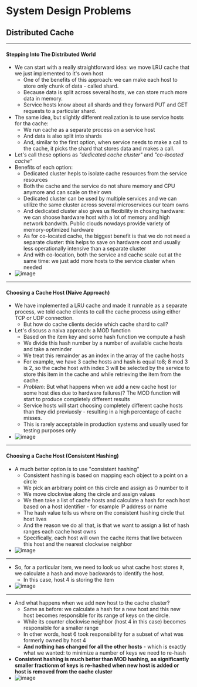 # System Design Problems

## Distributed Cache
---
#### Stepping Into The Distributed World
- We can start with a really straightforward idea: we move LRU cache that we just implemented to it's own host
  - One of the benefits of this approach: we can make each host to store only chunk of data - called shard. 
  - Because data is split across several hosts, we can store much more data in memory.
  - Service hosts know about all shards and they forward PUT and GET requests to a particular shard.
- The same idea, but slightly different realization is to use service hosts for tha cache:
  - We run cache as a separate process on a service host 
  - And data is also split into shards
  - And, similar to the first option, when service needs to make a call to the cache, it picks the shard that stores data and makes a call.
- Let's call these options as *"dedicated cache cluster"* and *"co-located cache"*
- Benefits of each option:
  - Dedicated cluster hepls to isolate cache resources from the service resources
  - Both the cache and the service do not share memory and CPU anymore and can scale on their own
  - Dedicated cluster can be used by multiple services and we can utilize the same cluster across several microservices our team owns
  - And dedicated cluster also gives us flexibility in chosing hardware: we can shoose hardware host with a lot of memory and high network bandwith. Public clouds nowdays provide variety of memory-optimized hardware
  - As for co-located cache, the biggest benefit is that we do not need a separate cluster: this helps to save on hardware cost and usually less operationally intensive than a separate cluster
  - And with co-location, both the service and cache scale out at the same time: we just add more hosts to the service cluster when needed
- ![image](https://user-images.githubusercontent.com/57194114/201296359-1ac5726b-6de3-4275-a061-0a009b97e0b7.png)
---
#### Choosing a Cache Host (Naive Approach)
- We have implemented a LRU cache and made it runnable as a separate process, we told cache clients to call the cache process using either TCP or UDP connection.
  - But how do cache clients decide which cache shard to call?
- Let's discuss a naiva approach: a MOD function
  - Based on the item key and some hash function we compute a hash
  - We divide this hash number by a number of available cache hosts and take a reminder
  - We treat this remainder as an index in the array of the cache hosts
  - For example, we have 3 cache hosts and hash is equal to8; 8 mod 3 is 2, so the cache host with index 3 will be selected by the service to store this item in the cache and while retrieving the item from the cache.
  - *Problem*: But what happens when we add a new cache host (or some host dies due to hardware failures)? The MOD function will start to produce completely different results
  - Service hosts will start choosing completely different cache hosts than they did previuosly - resulting in a high percentage of cache misses.
  - This is rarely acceptable in production systems and usually used for testing purposes only
- ![image](https://user-images.githubusercontent.com/57194114/201452558-39c20ae4-e816-4d4a-895f-fb07f2fe29eb.png)
---
#### Choosing a Cache Host (Consistent Hashing)
- A much better option is to use "consistent hashing"
  - Consistent hashing is based on mapping each object to a point on a circle
  - We pick an arbitrary point on this circle and assign as 0 number to it
  - We move clockwise along the circle and assign values
  - We then take a list of cache hosts and calculate a hash for each host based on a host identifier - for example IP address or name
  - The hash value tells us where on the consistent hashing circle that host lives
  - And the reason we do all that, is that we want to assign a list of hash ranges each cache host owns
  - Specifically, each host will own the cache items that live between this host and the nearest clockwise neighbor
- ![image](https://user-images.githubusercontent.com/57194114/201453015-905072a4-425b-4ba9-9f96-b0746772b174.png)
---
- So, for a particular item, we need to look uo what cache host stores it, we calculate a hash and move backwards to identify the host.
  - In this case, host 4 is storing the item
- ![image](https://user-images.githubusercontent.com/57194114/201453326-146c4285-5bad-4209-964c-64d5c2afc43b.png)
---
- And what happens when we add new host to the cache cluster?
  - Same as before: we calculate a hash for a new host and this new host becomes responsible for its range of keys on the circle.
  - While its counter clockwise neighbor (host 4 in this case) becomes responsible for a smaller range
  - In other words, host 6 took responsibility for a subset of what was formerly owned by host 4
  - **And nothing has changed for all the other hosts** - which is exactly what we wanted: to minimize a number of keys we need to re-hash
- **Consistent hashing is much better than MOD hashing, as significantly smaller fractionm of keys is re-hashed when new host is added or host is removed from the cache cluster**
- ![image](https://user-images.githubusercontent.com/57194114/201453656-554d2c0c-488e-44e0-9938-5e50588eff01.png)
